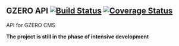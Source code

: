 ## GZERO API [![Build Status](https://travis-ci.org/GrupaZero/api.png?branch=master)](https://travis-ci.org/GrupaZero/api) [![Coverage Status](https://coveralls.io/repos/GrupaZero/api/badge.png)](https://coveralls.io/r/GrupaZero/api)

API for GZERO CMS

**The project is still in the phase of intensive development**
